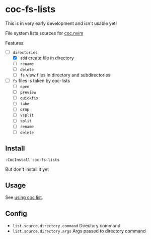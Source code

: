 # coc-fs-lists

This is in very early development and isn't usable yet!

File system lists sources for [coc.nvim](https://github.com/neoclide/coc.nvim/)

Features:
- [ ] `directories`
	- [x] `add` create file in directory
	- [ ] `rename`
	- [ ] `delete`
	- [ ] `fs` view files in directory and subdirectories
- [ ] `fs` files is taken by coc-lists
	- [ ] `open`
	- [ ] `preview`
	- [ ] `quickfix`
	- [ ] `tabe`
	- [ ] `drop`
	- [ ] `vsplit`
	- [ ] `split`
	- [ ] `rename`
	- [ ] `delete`

## Install

```
:CocInstall coc-fs-lists
```

But don't install it yet

## Usage

See [using coc list](https://github.com/neoclide/coc.nvim/wiki/Using-coc-list).

## Config

- `list.source.directory.command` Directory command
- `list.source.directory.args` Args passed to directory command
